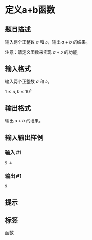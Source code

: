 # 定义a+b函数

## 题目描述

输入两个正整数 $a$ 和 $b$，输出 $a+b$ 的结果。

注意：请定义函数来实现 $a+b$ 的功能。

## 输入格式

输入两个正整数 $a$ 和 $b$。

$1 \leq a,b \leq 10^5$

## 输出格式

输出 $a+b$ 的结果。

## 输入输出样例

### 输入 #1

```
5 4
```

### 输出 #1

```
9
```

## 提示

## 标签
函数
